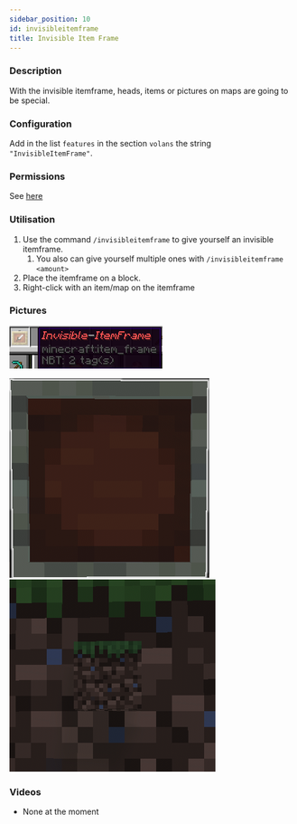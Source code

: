 ```yaml
---
sidebar_position: 10
id: invisibleitemframe
title: Invisible Item Frame
---
```

### Description
With the invisible itemframe, heads, items or pictures on maps are going to be special.
### Configuration
Add in the list `features` in the section `volans` the string `"InvisibleItemFrame"`.
### Permissions
See [here](/docs/Permissions/#invisible-item-frame)
### Utilisation
1. Use the command `/invisibleitemframe` to give yourself an invisible itemframe.
   1. You also can give yourself multiple ones with `/invisibleitemframe <amount>`
2. Place the itemframe on a block.
3. Right-click with an item/map on the itemframe
### Pictures
![invisible itemframe item.png](/assets/image/invisibleitemframe/inventory_item.png)

![Invisible itemfram haning.png](/assets/image/invisibleitemframe/item_hanging.png)
![Invisible itemfram using.png](/assets/image/invisibleitemframe/item_using.png)
### Videos
- None at the moment